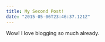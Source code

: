 ```yaml
---
title: My Second Post!
date: "2015-05-06T23:46:37.121Z"
---
```


Wow! I love blogging so much already.
